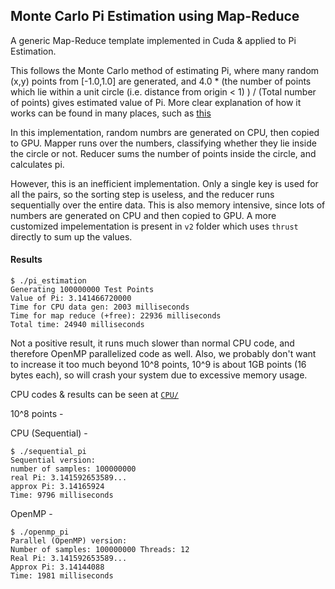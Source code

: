 ## Monte Carlo Pi Estimation using Map-Reduce

A generic Map-Reduce template implemented in Cuda & applied to Pi Estimation.

This follows the Monte Carlo method of estimating Pi, where many random (x,y) points from [-1.0,1.0] are generated, and 4.0 * (the number of points which lie within a unit circle (i.e. distance from origin < 1) ) / (Total number of points) gives estimated value of Pi. More clear explanation of how it works can be found in many places, such as [this](https://www.geeksforgeeks.org/estimating-value-pi-using-monte-carlo/)

In this implementation, random numbrs are generated on CPU, then copied to GPU. Mapper runs over the numbers, classifying whether they lie inside the circle or not. Reducer sums the number of points inside the circle, and calculates pi.

However, this is an inefficient implementation. Only a single key is used for all the pairs, so the sorting step is useless, and the reducer runs sequentially over the entire data. This is also memory intensive, since lots of numbers are generated on CPU and then copied to GPU. A more customized impelementation is present in `v2` folder which uses `thrust` directly to sum up the values.

#### Results

```shell
$ ./pi_estimation
Generating 100000000 Test Points
Value of Pi: 3.141466720000
Time for CPU data gen: 2003 milliseconds
Time for map reduce (+free): 22936 milliseconds
Total time: 24940 milliseconds
```

Not a positive result, it runs much slower than normal CPU code, and therefore OpenMP parallelized code as well. Also, we probably don't want to increase it too much beyond 10^8 points, 10^9 is about 1GB points (16 bytes each), so will crash your system due to excessive memory usage.

CPU codes & results can be seen at [`CPU/`](https://github.com/rajat2004/MapReduce-GPU/tree/master/CPU)


10^8 points -

CPU (Sequential) -

```
$ ./sequential_pi
Sequential version:
number of samples: 100000000
real Pi: 3.141592653589...
approx Pi: 3.14165924
Time: 9796 milliseconds
```

OpenMP -

```
$ ./openmp_pi
Parallel (OpenMP) version:
Number of samples: 100000000 Threads: 12
Real Pi: 3.141592653589...
Approx Pi: 3.14144088
Time: 1981 milliseconds
```
